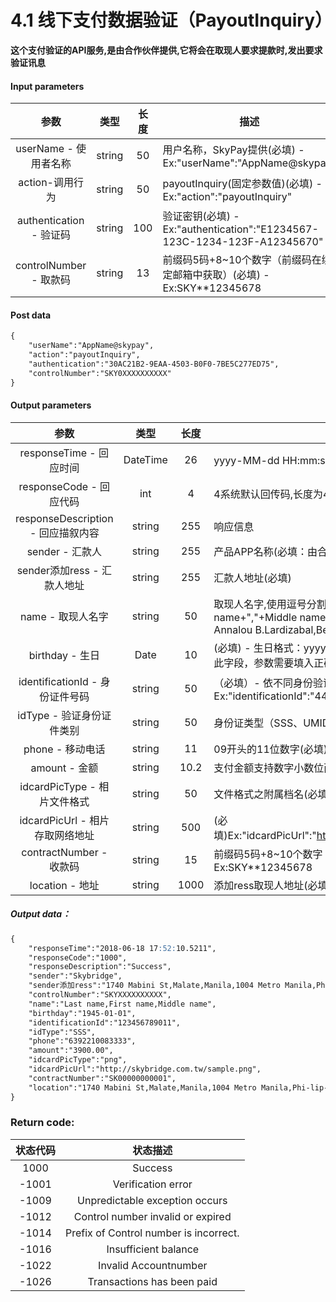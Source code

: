 # 4.1 线下支付数据验证（PayoutInquiry）
**这个支付验证的API服务,是由合作伙伴提供,它将会在取现人要求提款时,发出要求验证讯息**

#### Input parameters
| 参数                        |    类型     | 长度    |描述|
| :-------------------------: | :-----------: |:-----:|--------------------------------|   
|userName - 使用者名称|string|50|用户名称，SkyPay提供(必填) - Ex:"userName":"AppName@skypay"|
|action-调用行为|string|50|payoutInquiry(固定参数值)(必填) - Ex:"action":"payoutInquiry"|
|authentication  - 验证码|string |100|验证密钥(必填) - Ex:"authentication":"E1234567-123C-1234-123F-A12345670"|
|controlNumber - 取款码|string|13|前缀码5码+8~10个数字（前缀码在绑定邮箱中获取）(必填) - Ex:SKY**12345678|
#### Post data
```md
{
    "userName":"AppName@skypay",
    "action":"payoutInquiry",
    "authentication":"30AC21B2-9EAA-4503-B0F0-7BE5C277ED75",
    "controlNumber":"SKY0XXXXXXXXXX"
}
```

#### Output parameters
| 参数                        |    类型     | 长度    |描述|
| :-------------------------: | :-----------: |:-----:|--------------------------------|   
|responseTime - 回应时间|DateTime|26|yyyy-MM-dd HH:mm:ss.SSSS(必填)|
|responseCode - 回应代码|int|4|4系统默认回传码,长度为4的数字,标准参考回传码定义,(必填)|
|responseDescription - 回应描叙内容|string|255|响应信息|
|sender - 汇款人|string|255|产品APP名称(必填：由合作伙伴设计) - Ex:"sender":"APP NAME"|
|sender添加ress - 汇款人地址|string|255|汇款人地址(必填)|
|name - 取现人名字|string |50|取现人名字,使用逗号分割。(必填)  - Last name+","+First name+","+Middle name+","+Suffix - Ex:"name":"Lardizabal,Mary Annalou B.Lardizabal,Berja,|
|birthday - 生日|Date|10|(必填) - 生日格式：yyyy-MM-dd - Ex:"birthday":"1991-10-02" -  写入此字段，参数需要填入正确格式|
|identificationId - 身份证件号码|string|50|（必填）- 依不同身份验证方式,持有证件编号 - Ex:"identificationId":"442301922000"|
|idType - 验证身份证件类别|string|50|身份证类型（SSS、UMID、驾驶执照、TIN…）“idType”：“TIN”（必填）|
|phone - 移动电话|string|11|09开头的11位数字(必填)  - Ex:"phone":"09270348095"|
|amount - 金额|string|10.2|支付金额支持数字小数位两位(必填) -  ex:"amount":3400.00|
|idcardPicType - 相片文件格式|string|50|文件格式之附属档名(必填) - Ex:"idcardPicType":"jpg"|
|idcardPicUrl - 相片存取网络地址|string |500|(必填)Ex:"idcardPicUrl":"https://aaa.s3.amazonaws.com/uploadfile/12334"|
|contractNumber - 收款码|string|15|前缀码5码+8~10个数字（前缀码在绑定邮箱中获取）(必填) - Ex:SKY**12345678|
|location - 地址|string |1000|添加ress取现人地址(必填)|

##### Output data：
```md
{
    "responseTime":"2018-06-18 17:52:10.5211",
    "responseCode":"1000",
    "responseDescription":"Success",
    "sender":"Skybridge",
    "sender添加ress":"1740 Mabini St,Malate,Manila,1004 Metro Manila,Phi-lip-pin",
    "controlNumber":"SKYXXXXXXXXXX",
    "name":"Last name,First name,Middle name",
    "birthday":"1945-01-01",
    "identificationId":"123456789011",
    "idType":"SSS",
    "phone":"6392210083333",
    "amount":"3900.00",
    "idcardPicType":"png",
    "idcardPicUrl":"http://skybridge.com.tw/sample.png",
    "contractNumber":"SK00000000001",
    "location":"1740 Mabini St,Malate,Manila,1004 Metro Manila,Phi-lip-pin"
}
```
### Return code:

| 状态代码                        |   状态描述    | 
| :-------------------------: | :-----------: |
|1000 |Success|
|-1001|Verification error|
|-1009|Unpredictable exception occurs|
|-1012|Control number invalid or expired|
|-1014|Prefix of Control number is incorrect.|
|-1016|Insufficient balance|
|-1022|Invalid Accountnumber|
|-1026|Transactions has been paid|



